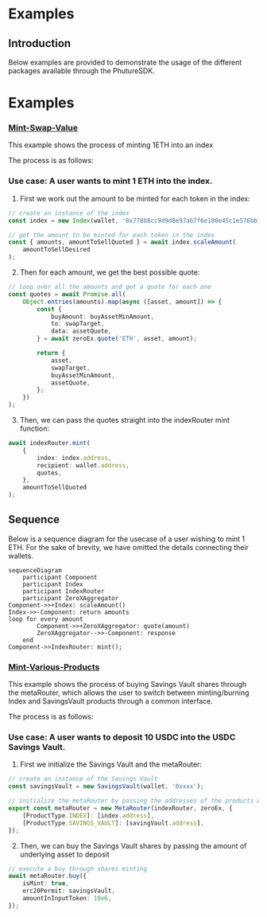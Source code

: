 # Examples

## Introduction

Below examples are provided to demonstrate the usage of the different packages available through the PhutureSDK.

# Examples

### [Mint-Swap-Value](./src/mint-swap-value.ts)

This example shows the process of minting 1ETH into an index

The process is as follows:

### Use case: A user wants to mint 1 ETH into the index.

1. First we work out the amount to be minted for each token in the index:

```typescript
// create an instance of the index
const index = new Index(wallet, '0x778b8cc9d9d8e97ab7f6e100e45c1e576bb1d6d4');

// get the amount to be minted for each token in the index
const { amounts, amountToSellQuoted } = await index.scaleAmount(
	amountToSellDesired
);
```

2. Then for each amount, we get the best possible quote:

```typescript
// loop over all the amounts and get a quote for each one
const quotes = await Promise.all(
	Object.entries(amounts).map(async ([asset, amount]) => {
		const {
			buyAmount: buyAssetMinAmount,
			to: swapTarget,
			data: assetQuote,
		} = await zeroEx.quote('ETH', asset, amount);

		return {
			asset,
			swapTarget,
			buyAssetMinAmount,
			assetQuote,
		};
	})
);
```

3. Then, we can pass the quotes straight into the indexRouter mint function:

```typescript
await indexRouter.mint(
	{
		index: index.address,
		recipient: wallet.address,
		quotes,
	},
	amountToSellQuoted
);
```

## Sequence

Below is a sequence diagram for the usecase of a user wishing to mint 1 ETH.
For the sake of brevity, we have omitted the details connecting their wallets.

```mermaid
sequenceDiagram
    participant Component
    participant Index
    participant IndexRouter
    participant ZeroXAggregator
Component->>+Index: scaleAmount()
Index->>-Component: return amounts
loop for every amount
        Component->>+ZeroXAggregator: quote(amount)
        ZeroXAggregator-->>-Component: response
    end
Component->>IndexRouter: mint();
```

### [Mint-Various-Products](./src/app/meta-router.ts)

This example shows the process of buying Savings Vault shares through the metaRouter, which allows the user to switch between minting/burning Index and SavingsVault products through a common interface.

The process is as follows:

### Use case: A user wants to deposit 10 USDC into the USDC Savings Vault.

1. First we initialize the Savings Vault and the metaRouter:

```typescript
// create an instance of the Savings Vault
const savingsVault = new SavingsVault(wallet, '0xxxx');

// initialize the metaRouter by passing the addresses of the products we want to use
export const metaRouter = new MetaRouter(indexRouter, zeroEx, {
	[ProductType.INDEX]: [index.address],
	[ProductType.SAVINGS_VAULT]: [savingVault.address],
});
```

2. Then, we can buy the Savings Vault shares by passing the amount of underlying asset to deposit

```typescript
// execute a buy through shares minting
await metaRouter.buy({
	isMint: true,
	erc20Permit: savingsVault,
	amountInInputToken: 10e6,
});
```
